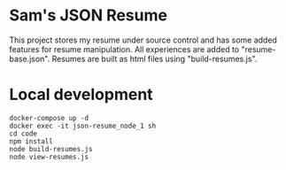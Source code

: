 # Sam's JSON Resume

This project stores my resume under source control and has some added features for resume manipulation. All experiences are added to "resume-base.json". Resumes are built as html files using "build-resumes.js".

# Local development

```
docker-compose up -d
docker exec -it json-resume_node_1 sh
cd code
npm install
node build-resumes.js
node view-resumes.js
```